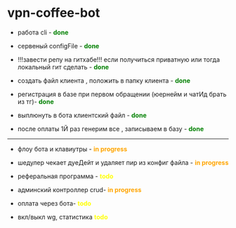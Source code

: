 # vpn-coffee-bot

- работа cli - <span style="color:green">**done**</span>

- сервеный configFile - <span style="color:green">**done**</span>

- !!!завести репу на гитхабе!!! если получиться приватную или тогда локальный гит сделать -  <span style="color:green">**done**</span>
- создать файл клиента , положить в папку клиента - <span style="color:green">**done**</span>
- регистрация в базе при первом обращении (юернейм и чатИд  брать из тг)- <span style="color:green">**done**</span>
- выплюнуть в бота клиентский файл - <span style="color:green">**done**</span>
- после оплаты 1Й раз генерим все , записываем в базу - <span style="color:green">**done**</span>

------------------------------------------------------------------------------------------------------------------------
- флоу бота и клавиутры - <span style="color:orange">**in progress**</span>

- шедулер чекает дуеДейт и удаляет пир из конфиг файла - <span style="color:orange">**in progress**</span>

- реферальная программа - <span style="color:yellow">**todo**</span>

- админский контроллер crud- <span style="color:orange">**in progress**</span>

- оплата через бота- <span style="color:yellow">**todo**</span>

- вкл/выкл wg, статистика <span style="color:yellow">**todo**</span>

